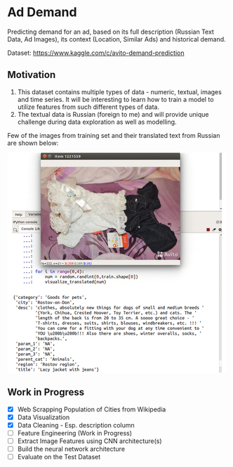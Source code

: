 # Ad Demand
Predicting demand for an ad, based on its full description (Russian Text Data, Ad Images), its context (Location, Similar Ads) and historical demand.

Dataset: https://www.kaggle.com/c/avito-demand-prediction


## Motivation
1. This dataset contains multiple types of data - numeric, textual, images and time series. It will be interesting to learn how    to train a model to utilize features from such different types of data.
2. The textual data is Russian (foreign to me) and will provide unique challenge during data exploration as well as modelling.


Few of the images from training set and their translated text from Russian are shown below:

![alt text](images/train-images.gif)



## Work in Progress 
- [x] Web Scrapping Population of Cities from Wikipedia
- [x] Data Visualization
- [x] Data Cleaning - Esp. description column
- [ ] Feature Engineering (Work in Progress)
- [ ] Extract Image Features using CNN architecture(s) 
- [ ] Build the neural network architecture 
- [ ] Evaluate on the Test Dataset
